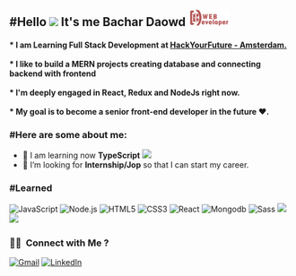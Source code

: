 <h2>#Hello <img src="https://raw.githubusercontent.com/MartinHeinz/MartinHeinz/master/wave.gif" width="20px"> It's me Bachar Daowd  <img style="position: 0px auto" alt="logo" height="30px" src="https://raw.githubusercontent.com/bachar78/bachar78/d2dea1c32f996b4b1b1bb3a2484985840177c427/Logo-pink.png" /></h2>

<h4 style="position: 0px auto"> 
* I am Learning Full Stack Development at <a href="https://github.com/orgs/HackYourFuture/dashboard">HackYourFuture - Amsterdam.</a> 
  <br/>
  <br/>
* I like to build a MERN projects creating database and connecting backend with frontend
  <br/>
  <br/>
* I'm deeply engaged in React, Redux and NodeJs right now.
  <br/>
  <br/>
* My goal is to become a senior front-end developer in the future ❤️. </h4>

### #Here are some about me:</br>
- 🌱 I am learning now **TypeScript** ![](https://img.shields.io/badge/-TypeScript-informational?style=flat&logo=TypeScript&logoColor=white&color=3178C6)
- 👯 I’m looking for **Internship/Jop** so that I can start my career.

### #Learned </br>
![JavaScript](https://img.shields.io/badge/JavaScript-F7DF1E?style=for-the-badge&logo=javascript&logoColor=black)
![Node.js](https://img.shields.io/badge/Node.js-43853D?style=for-the-badge&logo=node.js&logoColor=white)
![HTML5](https://img.shields.io/badge/-HTML5-F16822?style=for-the-badge&logo=HTML5&logoColor=white)
![CSS3](https://img.shields.io/badge/-CSS3-1572B6?style=for-the-badge&logo=CSS3)
![React](https://img.shields.io/badge/React-61DAFB?style=for-the-badge&logo=react&logoColor=white)
![Mongodb](https://img.shields.io/badge/MongoDB-4EA94B?style=for-the-badge&logo=mongodb&logoColor=white)
![Sass](https://img.shields.io/badge/Sass-ff69b4?style=for-the-badge&logo=Sass&logoColor=white)
![](https://img.shields.io/badge/Redux-764ABC?style=for-the-badge&logo=Redux&logoColor=white)
![](https://img.shields.io/badge/-Framer--Motion-0055FF?style=for-the-badge&logo=Framer&logoColor=white)

### 🤝🏻 &nbsp;Connect with Me ?

 [![Gmail](https://img.shields.io/badge/-GMAIL-D14836?style=for-the-badge&logo=gmail&logoColor=white)](mailto:bachar.daowd@gmail.com)
[![LinkedIn](https://img.shields.io/badge/-LINKEDIN-0077B5?style=for-the-badge&logo=linkedin&logoColor=white)](https://www.linkedin.com/in/bachar-daowd/)






